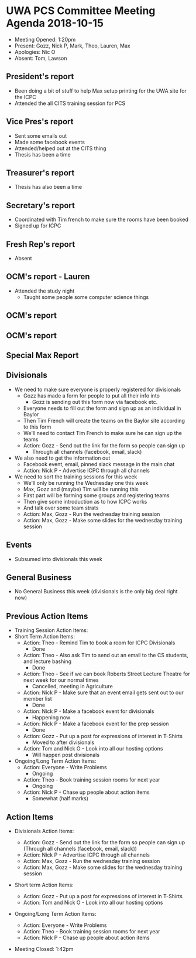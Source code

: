 # UWA PCS Committee Meeting Agenda 2018-10-15
 - Meeting Opened: 1:20pm
 - Present: Gozz, Nick P, Mark, Theo, Lauren, Max
 - Apologies: Nic O
 - Absent: Tom, Lawson

## President's report
 - Been doing a bit of stuff to help Max setup printing for the UWA site for the ICPC
 - Attended the all CITS training session for PCS
## Vice Pres's report
 - Sent some emails out
 - Made some facebook events
 - Attended/helped out at the CITS thing
 - Thesis has been a time
## Treasurer's report
 - Thesis has also been a time
## Secretary's report
 - Coordinated with Tim french to make sure the rooms have been booked
 - Signed up for ICPC
## Fresh Rep's report
 - Absent
## OCM's report - Lauren
 - Attended the study night
   - Taught some people some computer science things
## OCM's report
## OCM's report
## Special Max Report
## Divisionals
 - We need to make sure everyone is properly registered for divisionals
   - Gozz has made a form for people to put all their info into
     - Gozz is sending out this form now via facebook etc.
   - Everyone needs to fill out the form and sign up as an individual in Baylor
   - Then Tim French will create the teams on the Baylor site according to this form
   - We'll need to contact Tim French to make sure he can sign up the teams
   - Action: Gozz - Send out the link for the form so people can sign up
     - Through all channels (facebook, email, slack)
 - We also need to get the information out
   - Facebook event, email, pinned slack message in the main chat
   - Action: Nick P - Advertise ICPC through all channels
 - We need to sort the training sessions for this week
   - We'll only be running the Wednesday one this week
   - Max, Gozz and (maybe) Tim will be running this
   - First part will be forming some groups and registering teams
   - Then give some introduction as to how ICPC works
   - And talk over some team strats
   - Action: Max, Gozz - Run the wednesday training session
   - Action: Max, Gozz - Make some slides for the wednesday training session
## Events
 - Subsumed into divisionals this week
## General Business
 - No General Business this week (divisionals is the only big deal right now)
## Previous Action Items
 - Training Session Action Items:
 - Short Term Action Items:
   - Action: Theo - Remind Tim to book a room for ICPC Divisionals
     - Done
   - Action: Theo - Also ask Tim to send out an email to the CS students, and lecture bashing
     - Done
   - Action: Theo - See if we can book Roberts Street Lecture Theatre for next week for our normal times
     - Cancelled, meeting in Agriculture
   - Action: Nick P - Make sure that an event email gets sent out to our member list
     - Done
   - Action: Nick P - Make a facebook event for divisionals
     - Happening now
   - Action: Nick P - Make a facebook event for the prep session
     - Done
   - Action: Gozz - Put up a post for expressions of interest in T-Shirts
     - Moved to after divisionals
   - Action: Tom and Nick O - Look into all our hosting options
     - Will happen post divisionals
 - Ongoing/Long Term Action Items:
   - Action: Everyone - Write Problems
     - Ongoing
   - Action: Theo - Book training session rooms for next year
     - Ongoing
   - Action: Nick P - Chase up people about action items
     - Somewhat (half marks)
## Action Items 
 - Divisionals Action Items:
   - Action: Gozz - Send out the link for the form so people can sign up (Through all channels (facebook, email, slack))
   - Action: Nick P - Advertise ICPC through all channels
   - Action: Max, Gozz - Run the wednesday training session
   - Action: Max, Gozz - Make some slides for the wednesday training session
 - Short term Action Items:
   - Action: Gozz - Put up a post for expressions of interest in T-Shirts
   - Action: Tom and Nick O - Look into all our hosting options
 - Ongoing/Long Term Action Items:
   - Action: Everyone - Write Problems
   - Action: Theo - Book training session rooms for next year
   - Action: Nick P - Chase up people about action items

 - Meeting Closed: 1:42pm
